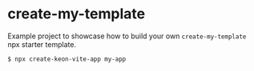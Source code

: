 # create-my-template

Example project to showcase how to build your own `create-my-template` npx starter template.

```bash
$ npx create-keon-vite-app my-app
```

